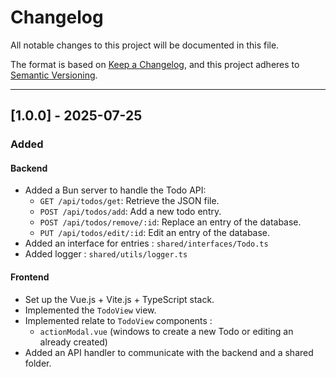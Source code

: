 # Changelog

All notable changes to this project will be documented in this file.

The format is based on [Keep a Changelog](https://keepachangelog.com/en/1.0.0/),
and this project adheres to [Semantic Versioning](https://semver.org/).

---

## [1.0.0] - 2025-07-25

### Added
#### Backend
- Added a Bun server to handle the Todo API:
  - `GET /api/todos/get`: Retrieve the JSON file.
  - `POST /api/todos/add`: Add a new todo entry.
  - `POST /api/todos/remove/:id`: Replace an entry of the database.
  - `PUT /api/todos/edit/:id`: Edit an entry of the database.
- Added an interface for entries : `shared/interfaces/Todo.ts`
- Added logger : `shared/utils/logger.ts`

#### Frontend
- Set up the Vue.js + Vite.js + TypeScript stack.
- Implemented the `TodoView` view.
- Implemented relate to `TodoView` components :
  - `actionModal.vue` (windows to create a new Todo or editing an already created)
- Added an API handler to communicate with the backend and a shared folder.